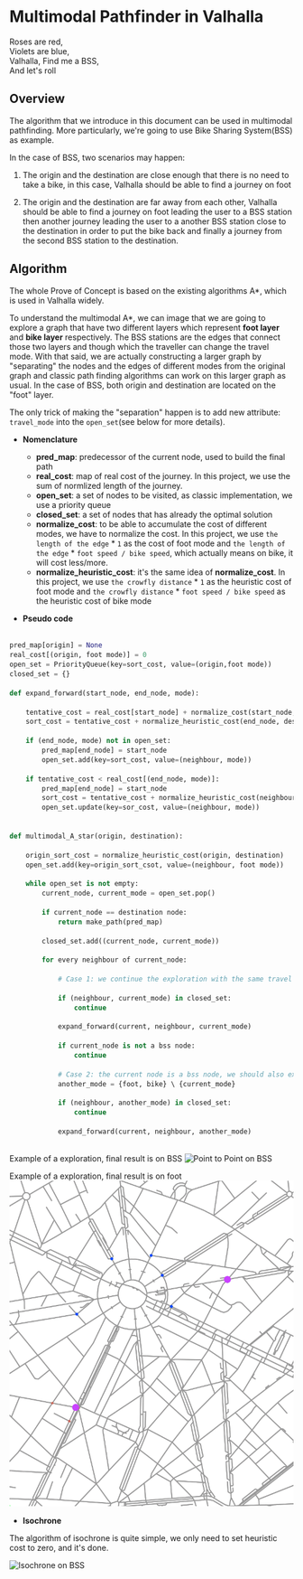 # Multimodal Pathfinder in Valhalla

Roses are red,  
Violets are blue,  
Valhalla, Find me a BSS,  
And let's roll

## Overview 

The algorithm that we introduce in this document can be used in multimodal pathfinding. More particularly, we're going 
to use Bike Sharing System(BSS) as example. 

In the case of BSS, two scenarios may happen:

1. The origin and the destination are close enough that there is no need to take a bike, in this case, Valhalla should 
be able to find a journey on foot

2. The origin and the destination are far away from each other, Valhalla should be able to find a journey on foot 
leading the user to a BSS station then another journey leading the user to a another BSS station close to the 
destination in order to put the bike back and finally a journey from the second BSS station to the destination.

## Algorithm

The whole Prove of Concept is based on the existing algorithms A*, which is used in Valhalla widely.

To understand the multimodal A*, we can image that we are going to explore a graph that have two different layers 
which represent **foot layer** and **bike layer** respectively. The BSS stations are the edges that connect those two
layers and though which the traveller can change the travel mode. With that said, we are actually constructing a larger
graph by "separating" the nodes and the edges of different modes from the original graph and classic path finding 
algorithms can work on this larger graph as usual. In the case  of BSS, both origin and destination are located on the 
"foot" layer.
 
The only trick of making the "separation" happen is to add new attribute: `travel_mode` into the `open_set`(see below 
for more details).
 
* **Nomenclature**

  * **pred_map**: predecessor of the current node, used to build the final path
  * **real_cost**: map of real cost of the journey. In this project, we use the sum of normlized length of the journey.  
  * **open_set**: a set of nodes to be visited, as classic implementation, we use a priority queue
  * **closed_set**: a set of nodes that has already the optimal solution
  * **normalize_cost**: to be able to accumulate the cost of different modes, we have to normalize the cost. In this 
  project, we use `the length of the edge` * `1` as the cost of foot mode and 
  `the length of the edge` * `foot speed / bike speed`, which actually means on bike, it will cost less/more.  
  * **normalize_heuristic_cost**: it's the same idea of **normalize_cost**. In this project, we use 
  `the crowfly distance` * `1` as the heuristic cost of foot mode and `the crowfly distance` * `foot speed / bike speed` as 
  the heuristic cost of bike mode
  

* **Pseudo code**
    
```python    

pred_map[origin] = None  
real_cost[(origin, foot mode)] = 0
open_set = PriorityQueue(key=sort_cost, value=(origin,foot mode))  
closed_set = {}  

def expand_forward(start_node, end_node, mode):

    tentative_cost = real_cost[start_node] + normalize_cost(start_node, end_node)
    sort_cost = tentative_cost + normalize_heuristic_cost(end_node, destination, mode)

    if (end_node, mode) not in open_set:
        pred_map[end_node] = start_node
        open_set.add(key=sort_cost, value=(neighbour, mode))
        
    if tentative_cost < real_cost[(end_node, mode)]:
        pred_map[end_node] = start_node
        sort_cost = tentative_cost + normalize_heuristic_cost(neighbour, destination, current_mode)
        open_set.update(key=sor_cost, value=(neighbour, mode))
        

def multimodal_A_star(origin, destination):
    
    origin_sort_cost = normalize_heuristic_cost(origin, destination)
    open_set.add(key=origin_sort_csot, value=(neighbour, foot mode))
    
    while open_set is not empty:  
        current_node, current_mode = open_set.pop()  
        
        if current_node == destination node:  
            return make_path(pred_map)  
            
        closed_set.add((current_node, current_mode)) 
           
        for every neighbour of current_node:  
            
            # Case 1: we continue the exploration with the same travel mode
            
            if (neighbour, current_mode) in closed_set:
                continue
            
            expand_forward(current, neighbour, current_mode)
            
            if current_node is not a bss node:
                continue
            
            # Case 2: the current node is a bss node, we should also explore the edge with another travel mode
            another_mode = {foot, bike} \ {current_mode}
            
            if (neighbour, another_mode) in closed_set:
                continue
            
            expand_forward(current, neighbour, another_mode) 
             
``` 

Example of a exploration, final result is on BSS
![Point to Point on BSS](../example_images/double_expansion_one_queue_bss.gif?raw=true "Point to Point on BSS")  

Example of a exploration, final result is on foot
![Point to Point on foot](../example_images/double_expansion_one_queue_foot.gif?raw=true "Point to Point on foot")  
          
* **Isochrone**

The algorithm of isochrone is quite simple, we only need to set heuristic cost to zero, and it's done. 

![Isochrone on BSS](../example_images/double_expansion_isochrone.gif?raw=true "Isochrone on BSS")  
